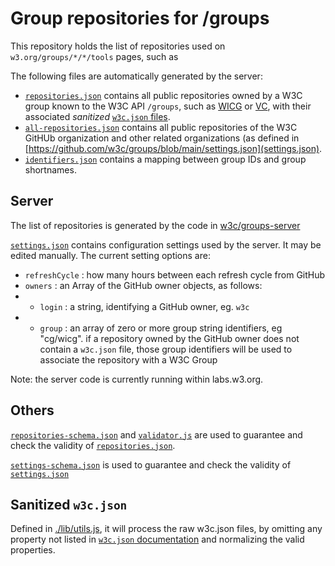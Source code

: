 # Group repositories for /groups

This repository holds the list of repositories used on ``w3.org/groups/*/*/tools`` pages, such as 

The following files are automatically generated by the server:

* [`repositories.json`](https://w3c.github.com/groups/repositories.json) contains all public repositories owned by a W3C group known to the W3C API `/groups`, such as [WICG](https://www.w3.org/groups/cg/wicg/tools/) or
    [VC](https://www.w3.org/groups/wg/vc/tools/">), with their associated *sanitized* [`w3c.json` files](https://w3c.github.io/w3c.json.html).
* [`all-repositories.json`](https://w3c.github.io/groups/all-repositories.json) contains all public repositories of the W3C GitHUb organization and other related organizations (as defined in [https://github.com/w3c/groups/blob/main/settings.json](settings.json).
* [`identifiers.json`](https://w3c.github.io/identifiers.json) contains a mapping
between group IDs and group shortnames.

## Server

The list of repositories is generated by the code in [w3c/groups-server](https://github.com/w3c/groups-server/)

[`settings.json`](https://w3c.github.io/groups/settings.json) contains configuration settings used by the server. It may be edited manually. The current setting options are:

* ``refreshCycle`` : how many hours between each refresh cycle from GitHub
* ``owners`` : an Array of the GitHub owner objects, as follows:
* * ``login`` : a string, identifying a GitHub owner, eg. ``w3c``
* * ``group`` : an array of zero or more group string identifiers, eg "cg/wicg". if a repository owned by the GitHub owner does not contain a ``w3c.json`` file, those group identifiers will be used to associate the repository with a W3C Group

Note: the server code is currently running within labs.w3.org.

## Others

[`repositories-schema.json`](https://github.com/w3c/groups/blob/main/repositories-schema.json) and [`validator.js`](https://github.com/w3c/groups/blob/main/validator.js) are used to guarantee and check the validity of [`repositories.json`](https://github.com/w3c/groups/blob/main/repositories.json).

[`settings-schema.json`](https://github.com/w3c/groups/blob/main/settings-schema.json) is used to guarantee and check the validity of [`settings.json`](https://github.com/w3c/groups/blob/main/settings.json)

## Sanitized `w3c.json`

Defined in [./lib/utils.js](https://github.com/w3c/groups-server/blob/main/lib/utils.js#L67), it will process the raw w3c.json files, by omitting any property not listed in [`w3c.json` documentation](https://w3c.github.io/w3c.json.html) and normalizing the valid properties.
